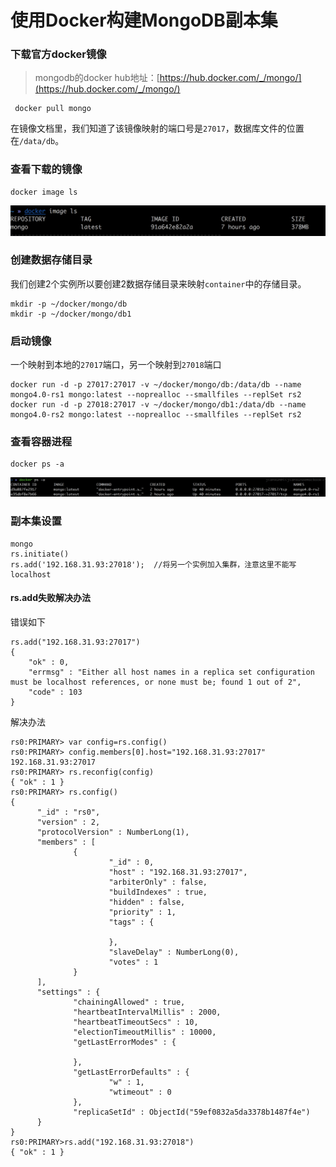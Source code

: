 # 使用Docker构建MongoDB副本集

### 下载官方docker镜像
> mongodb的docker hub地址：[https://hub.docker.com/_/mongo/](https://hub.docker.com/_/mongo/)

     docker pull mongo

在镜像文档里，我们知道了该镜像映射的端口号是`27017`，数据库文件的位置在`/data/db`。

### 查看下载的镜像

    docker image ls

![image](images/mongo-image.png)

### 创建数据存储目录

我们创建2个实例所以要创建2数据存储目录来映射`container`中的存储目录。

    mkdir -p ~/docker/mongo/db
    mkdir -p ~/docker/mongo/db1

### 启动镜像

一个映射到本地的`27017`端口，另一个映射到`27018`端口

    docker run -d -p 27017:27017 -v ~/docker/mongo/db:/data/db --name mongo4.0-rs1 mongo:latest --noprealloc --smallfiles --replSet rs2
    docker run -d -p 27018:27017 -v ~/docker/mongo/db1:/data/db --name mongo4.0-rs2 mongo:latest --noprealloc --smallfiles --replSet rs2

### 查看容器进程

    docker ps -a

![image](images/mongo-ps.png)

### 副本集设置

    mongo
    rs.initiate()
    rs.add('192.168.31.93:27018');  //将另一个实例加入集群，注意这里不能写localhost

#### rs.add失败解决办法

错误如下

    rs.add("192.168.31.93:27017")
    {
        "ok" : 0,
        "errmsg" : "Either all host names in a replica set configuration must be localhost references, or none must be; found 1 out of 2",
        "code" : 103
    }

解决办法

    rs0:PRIMARY> var config=rs.config()
    rs0:PRIMARY> config.members[0].host="192.168.31.93:27017"
    192.168.31.93:27017
    rs0:PRIMARY> rs.reconfig(config)
    { "ok" : 1 }
    rs0:PRIMARY> rs.config()
    {
          "_id" : "rs0",
          "version" : 2,
          "protocolVersion" : NumberLong(1),
          "members" : [
                  {
                          "_id" : 0,
                          "host" : "192.168.31.93:27017",
                          "arbiterOnly" : false,
                          "buildIndexes" : true,
                          "hidden" : false,
                          "priority" : 1,
                          "tags" : {

                          },
                          "slaveDelay" : NumberLong(0),
                          "votes" : 1
                  }
          ],
          "settings" : {
                  "chainingAllowed" : true,
                  "heartbeatIntervalMillis" : 2000,
                  "heartbeatTimeoutSecs" : 10,
                  "electionTimeoutMillis" : 10000,
                  "getLastErrorModes" : {

                  },
                  "getLastErrorDefaults" : {
                          "w" : 1,
                          "wtimeout" : 0
                  },
                  "replicaSetId" : ObjectId("59ef0832a5da3378b1487f4e")
          }
    }
    rs0:PRIMARY>rs.add("192.168.31.93:27018")
    { "ok" : 1 }

